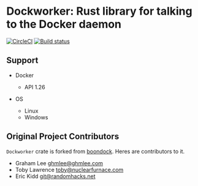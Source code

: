 # Dockworker: Rust library for talking to the Docker daemon

[![CircleCI](https://circleci.com/gh/eldesh/dockworker.svg?style=svg)](https://circleci.com/gh/eldesh/dockworker)
[![Build status](https://ci.appveyor.com/api/projects/status/88ut6hplkw7vtjy4?svg=true)](https://ci.appveyor.com/project/eldesh/dockworker)

## Support

- Docker
    - API 1.26

- OS
    - Linux
    - Windows


## Original Project Contributors

`Dockworker` crate is forked from [boondock](https://github.com/faradayio/boondock).
Heres are contributors to it.

- Graham Lee <ghmlee@ghmlee.com>
- Toby Lawrence <toby@nuclearfurnace.com>
- Eric Kidd <git@randomhacks.net>

